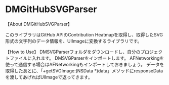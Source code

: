 DMGitHubSVGParser
=================
【About DMGitHubSVGParser】

このライブラリはGitHub APIのContribution Heatmapを取得し、取得したSVG形式の文字列のデータ情報を、UIImageに変換するライブラリです。

【How to Use】
DMSVGParserフォルダをダウンロードし、自分のプロジェクトファイルに入れます。
DMSVGParserをインポートします。
AFNetworkingを使って通信する場合はAFNetworkingもインポートしておきましょう。
データを取得したあとに、「+getSVGImage:(NSData *)data」メソッドにresponseDataを渡してあげればUIImageで返ってきます。
